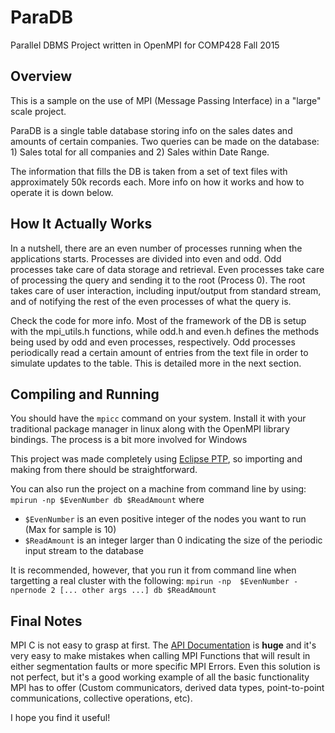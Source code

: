 # ParaDB
Parallel DBMS Project written in OpenMPI for COMP428 Fall 2015

## Overview
This is a sample on the use of MPI (Message Passing Interface) in a "large" scale project. 

ParaDB is a single table database storing info on the sales dates and amounts of certain companies. Two queries can be made on the database: 1) Sales total for all companies and 2) Sales within Date Range. 

The information that fills the DB is taken from a set of text files with approximately 50k records each. More info on how it works and how to operate it is down below.

## How It Actually Works
In a nutshell, there are an even number of processes running when the applications starts. Processes are divided into even and odd. Odd processes take care of data storage and retrieval. Even processes take care of processing the query and sending it to the root (Process 0). The root takes care of user interaction, including input/output from standard stream, and of notifying the rest of the even processes of what the query is.

Check the code for more info. Most of the framework of the DB is setup with the mpi_utils.h functions, while odd.h and even.h defines the methods being used by odd and even processes, respectively. Odd processes periodically read a certain amount of entries from the text file in order to simulate updates to the table. This is detailed more in the next section.

## Compiling and Running
You should have the `mpicc` command on your system. Install it with your traditional package manager in linux along with the OpenMPI library bindings. The process is a bit more involved for Windows

This project was made completely using [Eclipse PTP](http://www.eclipse.org/ptp/), so importing and making from there should be straightforward.

You can also run the project on a machine from command line by using:
`mpirun -np $EvenNumber db $ReadAmount`
where 
* `$EvenNumber` is an even positive integer of the nodes you want to run (Max for sample is 10)
* `$ReadAmount` is an integer larger than 0 indicating the size of the periodic input stream to the database

It is recommended, however, that you run it from command line when targetting a real cluster with the following:
`mpirun -np  $EvenNumber -npernode 2 [... other args ...] db $ReadAmount`

## Final Notes
MPI C is not easy to grasp at first. The [API Documentation](https://www.open-mpi.org/doc/v1.8/) is **huge** and it's very easy to make mistakes when calling MPI Functions that will result in either segmentation faults or more specific MPI Errors. Even this solution is not perfect, but it's a good working example of all the basic functionality MPI has to offer (Custom communicators, derived data types, point-to-point communications, collective operations, etc).

I hope you find it useful!
